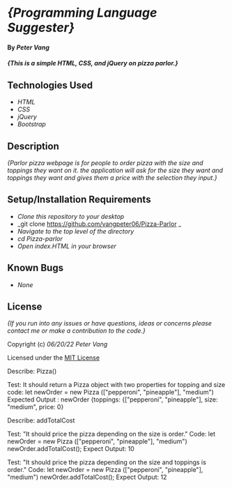 # _{Programming Language Suggester}_

#### By _**Peter Vang**_

#### _{This is a simple HTML, CSS, and jQuery on pizza parlor.}_

## Technologies Used

* _HTML_
* _CSS_
* _jQuery_
* _Bootstrap_

## Description

_{Parlor pizza webpage is for people to order pizza with the size and toppings they want on it. the application will ask for the size they want and toppings they want and gives them a price with the selection they input.}_

## Setup/Installation Requirements

* _Clone this repository to your desktop_
* _git clone https://github.com/vangpeter06/Pizza-Parlor _
* _Navigate to the top level of the directory_
* _cd Pizza-parlor_
* _Open index.HTML in your browser_

## Known Bugs

* _None_


## License

_{If you run into any issues or have questions, ideas or concerns please contact me or make a contribution to the code.}_

Copyright (c) _06/20/22_ _Peter Vang_

Licensed under the [MIT License](LICENSE)


Describe: Pizza()

Test: It should return a Pizza object with two properties for topping and size
code: let newOrder = new Pizza (["pepperoni", "pineapple"], "medium")
Expected Output : newOrder {toppings: {["pepperoni", "pineapple"], size: "medium", price: 0}

Describe: addTotalCost

Test: "It should price the pizza depending on the size is order."
Code: 
let newOrder = new Pizza (["pepperoni", "pineapple"], "medium")
newOrder.addTotalCost();
Expect Output: 10

Test: "It should price the pizza depending on the size and toppings is order."
Code: 
let newOrder = new Pizza (["pepperoni", "pineapple"], "medium")
newOrder.addTotalCost();
Expect Output: 12    
